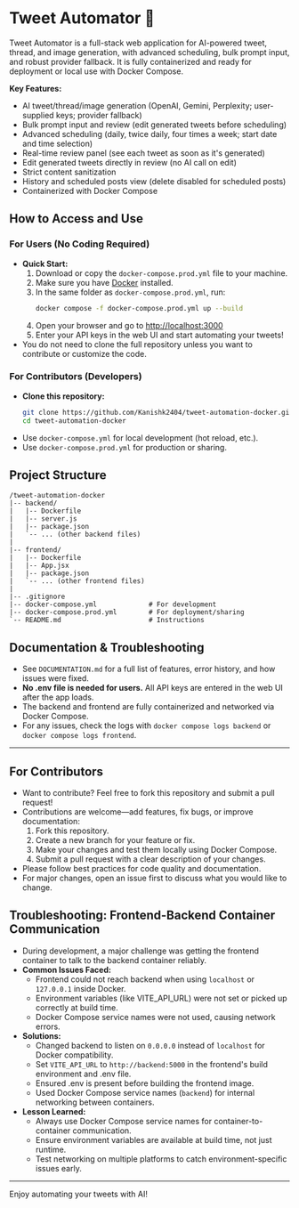 # Tweet Automator 🚀


Tweet Automator is a full-stack web application for AI-powered tweet, thread, and image generation, with advanced scheduling, bulk prompt input, and robust provider fallback. It is fully containerized and ready for deployment or local use with Docker Compose.

**Key Features:**
- AI tweet/thread/image generation (OpenAI, Gemini, Perplexity; user-supplied keys; provider fallback)
- Bulk prompt input and review (edit generated tweets before scheduling)
- Advanced scheduling (daily, twice daily, four times a week; start date and time selection)
- Real-time review panel (see each tweet as soon as it's generated)
- Edit generated tweets directly in review (no AI call on edit)
- Strict content sanitization
- History and scheduled posts view (delete disabled for scheduled posts)
- Containerized with Docker Compose

## How to Access and Use

### For Users (No Coding Required)
- **Quick Start:**
  1. Download or copy the `docker-compose.prod.yml` file to your machine.
  2. Make sure you have [Docker](https://www.docker.com/get-started) installed.
  3. In the same folder as `docker-compose.prod.yml`, run:
     ```bash
     docker compose -f docker-compose.prod.yml up --build
     ```
  4. Open your browser and go to [http://localhost:3000](http://localhost:3000)
  5. Enter your API keys in the web UI and start automating your tweets!
- You do not need to clone the full repository unless you want to contribute or customize the code.

### For Contributors (Developers)
- **Clone this repository:**
  ```bash
  git clone https://github.com/Kanishk2404/tweet-automation-docker.git
  cd tweet-automation-docker
  ```
- Use `docker-compose.yml` for local development (hot reload, etc.).
- Use `docker-compose.prod.yml` for production or sharing.

## Project Structure
```
/tweet-automation-docker
|-- backend/
|   |-- Dockerfile
|   |-- server.js
|   |-- package.json
|   `-- ... (other backend files)
|
|-- frontend/
|   |-- Dockerfile
|   |-- App.jsx
|   |-- package.json
|   `-- ... (other frontend files)
|
|-- .gitignore
|-- docker-compose.yml             # For development
|-- docker-compose.prod.yml        # For deployment/sharing
`-- README.md                      # Instructions
```


## Documentation & Troubleshooting
- See `DOCUMENTATION.md` for a full list of features, error history, and how issues were fixed.
- **No .env file is needed for users.** All API keys are entered in the web UI after the app loads.
- The backend and frontend are fully containerized and networked via Docker Compose.
- For any issues, check the logs with `docker compose logs backend` or `docker compose logs frontend`.

---
## For Contributors
- Want to contribute? Feel free to fork this repository and submit a pull request!
- Contributions are welcome—add features, fix bugs, or improve documentation:
  1. Fork this repository.
  2. Create a new branch for your feature or fix.
  3. Make your changes and test them locally using Docker Compose.
  4. Submit a pull request with a clear description of your changes.
- Please follow best practices for code quality and documentation.
- For major changes, open an issue first to discuss what you would like to change.

## Troubleshooting: Frontend-Backend Container Communication
- During development, a major challenge was getting the frontend container to talk to the backend container reliably.
- **Common Issues Faced:**
  - Frontend could not reach backend when using `localhost` or `127.0.0.1` inside Docker.
  - Environment variables (like VITE_API_URL) were not set or picked up correctly at build time.
  - Docker Compose service names were not used, causing network errors.
- **Solutions:**
  - Changed backend to listen on `0.0.0.0` instead of `localhost` for Docker compatibility.
  - Set `VITE_API_URL` to `http://backend:5000` in the frontend's build environment and .env file.
  - Ensured .env is present before building the frontend image.
  - Used Docker Compose service names (`backend`) for internal networking between containers.
- **Lesson Learned:**
  - Always use Docker Compose service names for container-to-container communication.
  - Ensure environment variables are available at build time, not just runtime.
  - Test networking on multiple platforms to catch environment-specific issues early.

---

Enjoy automating your tweets with AI!
